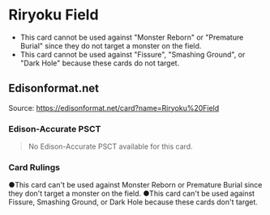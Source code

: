 # Riryoku Field

*   This card cannot be used against "Monster Reborn" or "Premature Burial" since they do not target a monster on the field.
*   This card cannot be used against "Fissure", "Smashing Ground", or "Dark Hole" because these cards do not target.

## Edisonformat.net

Source: https://edisonformat.net/card?name=Riryoku%20Field

### Edison-Accurate PSCT

> No Edison-Accurate PSCT available for this card.

### Card Rulings

●This card can't be used against Monster Reborn or Premature Burial since they don't target a monster on the field.
●This card can't be used against Fissure, Smashing Ground, or Dark Hole because these cards don't target.
            
